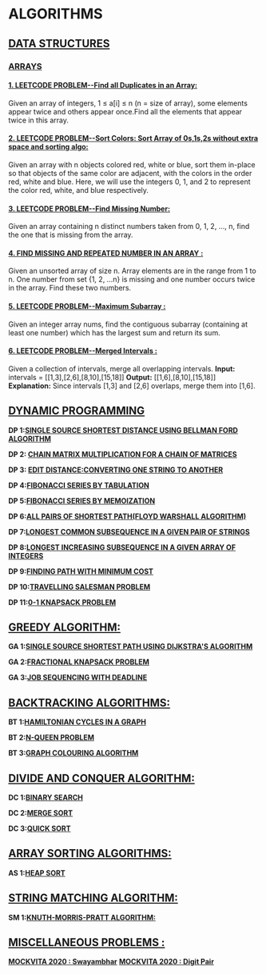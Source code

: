 # ALGORITHMS
## [DATA STRUCTURES](https://github.com/disha2sinha/Data-Structures-and-Algorithms/tree/master/DATA-STRUCTURES)
### [ARRAYS](https://github.com/disha2sinha/Data-Structures-and-Algorithms/tree/master/DATA-STRUCTURES/Arrays)
#### [1. LEETCODE PROBLEM--Find all Duplicates in an Array:](https://github.com/disha2sinha/Data-Structures-and-Algorithms/tree/master/DATA-STRUCTURES/Arrays/Find_All_Duplicates_in_Array-LeetCode)
Given an array of integers, 1 ≤ a[i] ≤ n (n = size of array), some elements appear twice and others appear once.Find all the elements that appear twice in this array.

#### [2. LEETCODE PROBLEM--Sort Colors: Sort Array of 0s,1s,2s without extra space and sorting algo:](https://github.com/disha2sinha/Data-Structures-and-Algorithms/tree/master/DATA-STRUCTURES/Arrays/SortColors)
Given an array with n objects colored red, white or blue, sort them in-place so that objects of the same color are adjacent, with the colors in the order red, white and blue.
Here, we will use the integers 0, 1, and 2 to represent the color red, white, and blue respectively.

#### [3. LEETCODE PROBLEM--Find Missing Number:](https://github.com/disha2sinha/Data-Structures-and-Algorithms/tree/master/DATA-STRUCTURES/Arrays/Find_Missing_Number)
Given an array containing n distinct numbers taken from 0, 1, 2, ..., n, find the one that is missing from the array.

#### [4. FIND MISSING AND REPEATED NUMBER IN AN ARRAY :](https://github.com/disha2sinha/Data-Structures-and-Algorithms/tree/master/DATA-STRUCTURES/Arrays/Find_Missing_And_Repeating_Number) 
Given an unsorted array of size n. Array elements are in the range from 1 to n. One number from set {1, 2, …n} is missing and one number occurs twice in the array. Find these two numbers.

#### [5. LEETCODE PROBLEM--Maximum Subarray :](https://github.com/disha2sinha/Data-Structures-and-Algorithms/tree/master/DATA-STRUCTURES/Arrays/Maximum%20Subarray) 
Given an integer array nums, find the contiguous subarray (containing at least one number) which has the largest sum and return its sum.

#### [6. LEETCODE PROBLEM--Merged Intervals :](https://github.com/disha2sinha/Data-Structures-and-Algorithms/tree/master/DATA-STRUCTURES/Arrays/Merged%20Intervals)
Given a collection of intervals, merge all overlapping intervals.
**Input:** intervals = [[1,3],[2,6],[8,10],[15,18]]
**Output:** [[1,6],[8,10],[15,18]]
**Explanation:** Since intervals [1,3] and [2,6] overlaps, merge them into [1,6].


## [DYNAMIC PROGRAMMING](https://github.com/disha2sinha/Algorithms/tree/master/Dynamic%20Programming)

**DP 1:[SINGLE SOURCE SHORTEST DISTANCE USING BELLMAN FORD ALGORITHM](https://github.com/disha2sinha/Algorithms/blob/master/Dynamic%20Programming/BellmanFord.cpp)**

**DP 2: [CHAIN MATRIX MULTIPLICATION FOR A CHAIN OF MATRICES](https://github.com/disha2sinha/Algorithms/blob/master/Dynamic%20Programming/ChainMatrixMultiplication.cpp)**

**DP 3: [EDIT DISTANCE:CONVERTING ONE STRING TO ANOTHER](https://github.com/disha2sinha/Algorithms/blob/master/Dynamic%20Programming/EditDistance.cpp)**

**DP 4:[FIBONACCI SERIES BY TABULATION](https://github.com/disha2sinha/Algorithms/blob/master/Dynamic%20Programming/FibonacciSeriesByTabulation.cpp)**

**DP 5:[FIBONACCI SERIES BY MEMOIZATION](https://github.com/disha2sinha/Algorithms/blob/master/Dynamic%20Programming/FibonacciSeriesWithMemoization.cpp)**

**DP 6:[ALL PAIRS OF SHORTEST PATH(FLOYD WARSHALL ALGORITHM)](https://github.com/disha2sinha/Algorithms/blob/master/Dynamic%20Programming/FloydWarshall.cpp)**

**DP 7:[LONGEST COMMON SUBSEQUENCE IN A GIVEN PAIR OF STRINGS](https://github.com/disha2sinha/Algorithms/blob/master/Dynamic%20Programming/LongestCommonSubsequence.cpp)**

**DP 8:[LONGEST INCREASING SUBSEQUENCE IN A GIVEN ARRAY OF INTEGERS](https://github.com/disha2sinha/Algorithms/blob/master/Dynamic%20Programming/LongestIncreasingSubsequence.cpp)**

**DP 9:[FINDING PATH WITH MINIMUM COST](https://github.com/disha2sinha/Algorithms/blob/master/Dynamic%20Programming/MinCostPath.cpp)**

**DP 10:[TRAVELLING SALESMAN PROBLEM](https://github.com/disha2sinha/Algorithms/blob/master/Dynamic%20Programming/TravellingSalesmanProblem.cpp)**

**DP 11:[0-1 KNAPSACK PROBLEM](https://github.com/disha2sinha/Algorithms/blob/master/Dynamic%20Programming/0-1Knapsack.cpp)**

## [GREEDY ALGORITHM:](https://github.com/disha2sinha/Algorithms/tree/master/Greedy%20Algorithms)

**GA 1:[SINGLE SOURCE SHORTEST PATH USING DIJKSTRA'S ALGORITHM](https://github.com/disha2sinha/Algorithms/blob/master/Greedy%20Algorithms/DijkstraShortestPath.cpp)**

**GA 2:[FRACTIONAL KNAPSACK PROBLEM](https://github.com/disha2sinha/Algorithms/blob/master/Greedy%20Algorithms/FractionalKnapsack.cpp)**

**GA 3:[JOB SEQUENCING WITH DEADLINE](https://github.com/disha2sinha/Algorithms/blob/master/Greedy%20Algorithms/JobSequencing.cpp)**

## [BACKTRACKING ALGORITHMS:](https://github.com/disha2sinha/Algorithms/tree/master/BackTracking)

**BT 1:[HAMILTONIAN CYCLES IN A GRAPH](https://github.com/disha2sinha/Algorithms/blob/master/BackTracking/HamiltonianCycle.cpp)**

**BT 2:[N-QUEEN PROBLEM](https://github.com/disha2sinha/Algorithms/blob/master/BackTracking/N-Queen.cpp)**

**BT 3:[GRAPH COLOURING ALGORITHM](https://github.com/disha2sinha/Algorithms/blob/master/BackTracking/m-coloring.cpp)**

## [DIVIDE AND CONQUER ALGORITHM:](https://github.com/disha2sinha/Algorithms/tree/master/Divide%20and%20Conquer)

**DC 1:[BINARY SEARCH](https://github.com/disha2sinha/Algorithms/blob/master/Divide%20and%20Conquer/BinarySearch.c)**

**DC 2:[MERGE SORT](https://github.com/disha2sinha/Algorithms/blob/master/Divide%20and%20Conquer/MergeSort.cpp)**

**DC 3:[QUICK SORT](https://github.com/disha2sinha/Algorithms/blob/master/Divide%20and%20Conquer/QuickSort.cpp)**

## [ARRAY SORTING ALGORITHMS:](https://github.com/disha2sinha/Algorithms/tree/master/Sorting)

**AS 1:[HEAP SORT](https://github.com/disha2sinha/Algorithms/blob/master/Sorting/heap_sort.cpp)**

## [STRING MATCHING ALGORITHM:](https://github.com/disha2sinha/Algorithms/tree/master/String%20Matching%20Algorithm)

**SM 1:[KNUTH-MORRIS-PRATT ALGORITHM:](https://github.com/disha2sinha/Algorithms/blob/master/String%20Matching%20Algorithm/Knuth-Morris-pratt.cpp)**

## [MISCELLANEOUS PROBLEMS :](https://github.com/disha2sinha/Data-Structures-and-Algorithms/tree/master/Miscellaneous)

**[MOCKVITA 2020 : Swayambhar](https://github.com/disha2sinha/Data-Structures-and-Algorithms/tree/master/Miscellaneous/Mockvita2020%20Swayambhar)**
**[MOCKVITA 2020 : Digit Pair](https://github.com/disha2sinha/Data-Structures-and-Algorithms/tree/master/Miscellaneous/Mockvita2020%20Digit%20pair)**
